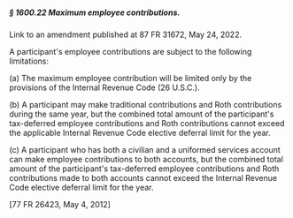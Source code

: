 ##### § 1600.22 Maximum employee contributions. #####

Link to an amendment published at 87 FR 31672, May 24, 2022.

A participant's employee contributions are subject to the following limitations:

(a) The maximum employee contribution will be limited only by the provisions of the Internal Revenue Code (26 U.S.C.).

(b) A participant may make traditional contributions and Roth contributions during the same year, but the combined total amount of the participant's tax-deferred employee contributions and Roth contributions cannot exceed the applicable Internal Revenue Code elective deferral limit for the year.

(c) A participant who has both a civilian and a uniformed services account can make employee contributions to both accounts, but the combined total amount of the participant's tax-deferred employee contributions and Roth contributions made to both accounts cannot exceed the Internal Revenue Code elective deferral limit for the year.

[77 FR 26423, May 4, 2012]